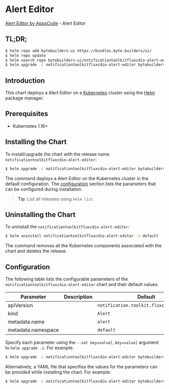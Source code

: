 # Alert Editor

[Alert Editor by AppsCode](https://byte.builders) - Alert Editor

## TL;DR;

```bash
$ helm repo add bytebuilders-ui https://bundles.byte.builders/ui/
$ helm repo update
$ helm search repo bytebuilders-ui/notificationtoolkitfluxcdio-alert-editor --version=v0.4.14
$ helm upgrade -i notificationtoolkitfluxcdio-alert-editor bytebuilders-ui/notificationtoolkitfluxcdio-alert-editor -n default --create-namespace --version=v0.4.14
```

## Introduction

This chart deploys a Alert Editor on a [Kubernetes](http://kubernetes.io) cluster using the [Helm](https://helm.sh) package manager.

## Prerequisites

- Kubernetes 1.16+

## Installing the Chart

To install/upgrade the chart with the release name `notificationtoolkitfluxcdio-alert-editor`:

```bash
$ helm upgrade -i notificationtoolkitfluxcdio-alert-editor bytebuilders-ui/notificationtoolkitfluxcdio-alert-editor -n default --create-namespace --version=v0.4.14
```

The command deploys a Alert Editor on the Kubernetes cluster in the default configuration. The [configuration](#configuration) section lists the parameters that can be configured during installation.

> **Tip**: List all releases using `helm list`

## Uninstalling the Chart

To uninstall the `notificationtoolkitfluxcdio-alert-editor`:

```bash
$ helm uninstall notificationtoolkitfluxcdio-alert-editor -n default
```

The command removes all the Kubernetes components associated with the chart and deletes the release.

## Configuration

The following table lists the configurable parameters of the `notificationtoolkitfluxcdio-alert-editor` chart and their default values.

|     Parameter      | Description |                       Default                       |
|--------------------|-------------|-----------------------------------------------------|
| apiVersion         |             | <code>notification.toolkit.fluxcd.io/v1beta1</code> |
| kind               |             | <code>Alert</code>                                  |
| metadata.name      |             | <code>alert</code>                                  |
| metadata.namespace |             | <code>default</code>                                |


Specify each parameter using the `--set key=value[,key=value]` argument to `helm upgrade -i`. For example:

```bash
$ helm upgrade -i notificationtoolkitfluxcdio-alert-editor bytebuilders-ui/notificationtoolkitfluxcdio-alert-editor -n default --create-namespace --version=v0.4.14 --set apiVersion=notification.toolkit.fluxcd.io/v1beta1
```

Alternatively, a YAML file that specifies the values for the parameters can be provided while
installing the chart. For example:

```bash
$ helm upgrade -i notificationtoolkitfluxcdio-alert-editor bytebuilders-ui/notificationtoolkitfluxcdio-alert-editor -n default --create-namespace --version=v0.4.14 --values values.yaml
```
